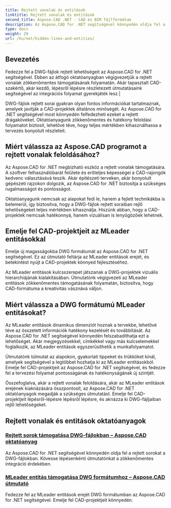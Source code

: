 ```yaml
---
title: Rejtett vonalak és entitások
linktitle: Rejtett vonalak és entitások
second_title: Aspose.CAD .NET - CAD és BIM fájlformátum
description: Az Aspose.CAD for .NET segítségével könnyedén oldja fel a rejtett sorokat a DWG-fájlokban. Emelje fel CAD-projektjeit lépésenkénti útmutatónkkal.
type: docs
weight: 29
url: /hu/net/hidden-lines-and-entities/
---
```



## Bevezetés

 Fedezze fel a DWG-fájlok rejtett lehetőségeit az Aspose.CAD for .NET segítségével. Ebben az átfogó oktatóanyagban végigvezetjük a rejtett vonalak zökkenőmentes támogatásának folyamatán. Akár tapasztalt CAD-szakértő, akár kezdő, lépésről lépésre részletezett útmutatásaink segítségével az integrációs folyamat gyerekjáték lesz.|

DWG-fájlok rejtett sorai gyakran olyan fontos információkat tartalmaznak, amelyek javítják a CAD-projektek általános minőségét. Az Aspose.CAD for .NET segítségével most könnyedén felfedezheti ezeket a rejtett drágaköveket. Oktatóanyagunk zökkenőmentes és hatékony feloldási folyamatot biztosít, lehetővé téve, hogy teljes mértékben kihasználhassa a tervezés bonyolult részleteit.

## Miért válassza az Aspose.CAD programot a rejtett vonalak feloldásához?

Az Aspose.CAD for .NET megbízható eszköz a rejtett vonalak támogatására. A szoftver felhasználóbarát felülete és erőteljes képességei a CAD-rajongók kedvenc választásává teszik. Akár építészeti terveken, akár bonyolult gépészeti rajzokon dolgozik, az Aspose.CAD for .NET biztosítja a szükséges rugalmasságot és pontosságot.

Oktatóanyagunk nemcsak az alapokat fedi le, hanem a fejlett technikákba is belemerül, így biztosítva, hogy a DWG-fájlok rejtett soraiban rejlő lehetőségeket teljes mértékben kihasználja. Hiszünk abban, hogy a CAD-projektek nemcsak hatékonnyá, hanem vizuálisan is lenyűgözőek lehetnek.

## Emelje fel CAD-projektjeit az MLeader entitásokkal
Emelje új magasságokba DWG formátumát az Aspose.CAD for .NET segítségével. Ez az útmutató feltárja az MLeader entitások erejét, és betekintést nyújt a CAD-projektek könnyed fejlesztéséhez.


Az MLeader entitások kulcsszerepet játszanak a DWG-projektek vizuális hierarchiájának kialakításában. Útmutatónk végigvezeti az MLeader entitások zökkenőmentes támogatásának folyamatán, biztosítva, hogy CAD-formátuma a kreativitás vásznává váljon.

## Miért válassza a DWG formátumú MLeader entitásokat?

Az MLeader entitások dinamikus dimenziót hoznak a tervekbe, lehetővé téve az összetett információk hatékony kezelését és továbbítását. Az Aspose.CAD for .NET segítségével könnyedén felszabadíthatja ezt a lehetőséget. Akár megjegyzésekkel, címkékkel vagy más kulcselemekkel foglalkozik, az MLeader entitások egyszerűsíthetik a munkafolyamatot.

Útmutatónk túlmutat az alapokon, gyakorlati tippeket és trükköket kínál, amelyek segítségével a legtöbbet hozhatja ki az MLeader entitásokból. Emelje fel CAD-projektjeit az Aspose.CAD for .NET segítségével, és fedezze fel a tervezési folyamat pontosságának és hatékonyságának új szintjét.

Összefoglalva, akár a rejtett vonalak feloldására, akár az MLeader entitások erejének kiaknázására összpontosít, az Aspose.CAD for .NET oktatóanyagok megadják a szükséges útmutatást. Emelje fel CAD-projektjeit lépésről-lépésre lépésről lépésre, és aknázza ki DWG-fájljaiban rejlő lehetőségeket.
## Rejtett vonalak és entitások oktatóanyagok
### [Rejtett sorok támogatása DWG-fájlokban – Aspose.CAD oktatóanyag](./supporting-hidden-lines-in-dwg/)
Az Aspose.CAD for .NET segítségével könnyedén oldja fel a rejtett sorokat a DWG-fájlokban. Kövesse lépésenkénti útmutatónkat a zökkenőmentes integráció érdekében.
### [MLeader entitás támogatása DWG formátumhoz – Aspose.CAD útmutató](./supporting-mleader-entity-for-dwg-format/)
Fedezze fel az MLeader entitások erejét DWG formátumban az Aspose.CAD for .NET segítségével. Emelje fel CAD-projektjeit könnyedén.